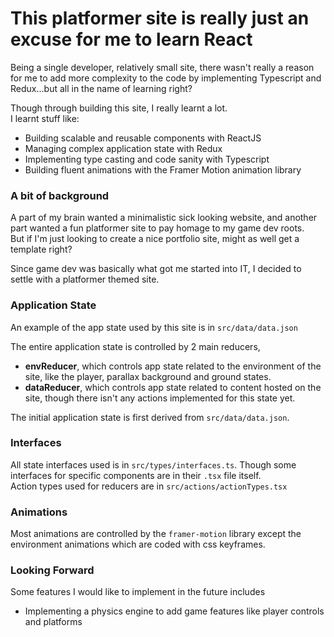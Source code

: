 # This platformer site is really just an excuse for me to learn React
Being a single developer, relatively small site, there wasn't really a reason for me to add more complexity to the code by implementing Typescript and Redux...but all in the name of learning right?  

Though through building this site, I really learnt a lot.  
I learnt stuff like:  
- Building scalable and reusable components with ReactJS
- Managing complex application state with Redux
- Implementing type casting and code sanity with Typescript
- Building fluent animations with the Framer Motion animation library


### A bit of background
A part of my brain wanted a minimalistic sick looking website, and another part wanted a fun platformer site to pay homage to my game dev roots.  
But if I'm just looking to create a nice portfolio site, might as well get a template right?

Since game dev was basically what got me started into IT, I decided to settle with a platformer themed site.  


### Application State
An example of the app state used by this site is in `src/data/data.json`  

The entire application state is controlled by 2 main reducers,  
- __envReducer__, which controls app state related to the environment of the site, like the player, parallax background and ground states.
- __dataReducer__, which controls app state related to content hosted on the site, though there isn't any actions implemented for this state yet.

The initial application state is first derived from `src/data/data.json`.


### Interfaces
All state interfaces used is in `src/types/interfaces.ts`. Though some interfaces for specific components are in their `.tsx` file itself.   
Action types used for reducers are in `src/actions/actionTypes.tsx`


### Animations
Most animations are controlled by the `framer-motion` library except the environment animations which are coded with css keyframes.  


### Looking Forward
Some features I would like to implement in the future includes  
- Implementing a physics engine to add game features like player controls and platforms